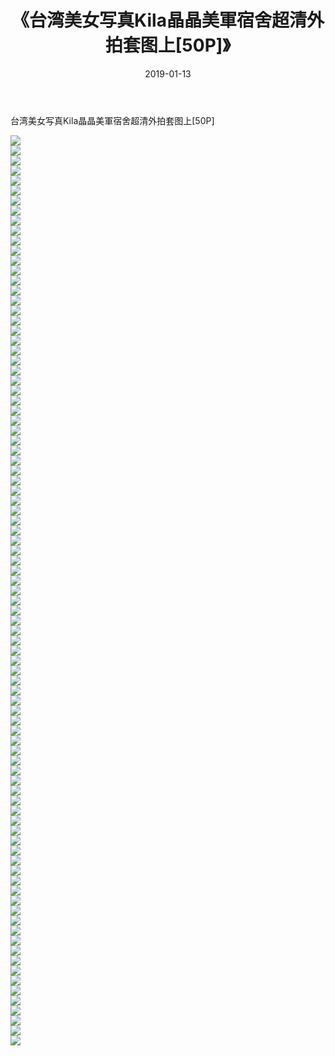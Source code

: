 ﻿---
layout: post
title:  《台湾美女写真Kila晶晶美軍宿舍超清外拍套图上[50P]》
date:   2019-01-13
img: http://pic.660000.xyz/1:/唯美/2019/台湾美女写真Kila晶晶美軍宿舍超清外拍套图上[50P]/000.jpg
categories: [美女, 清纯, 唯美]
---

台湾美女写真Kila晶晶美軍宿舍超清外拍套图上[50P]

  ![](http://pic.660000.xyz/1:/唯美/2019/台湾美女写真Kila晶晶美軍宿舍超清外拍套图上[50P]/001.jpg) <br> ![](http://pic.660000.xyz/1:/唯美/2019/台湾美女写真Kila晶晶美軍宿舍超清外拍套图上[50P]/002.jpg) <br> ![](http://pic.660000.xyz/1:/唯美/2019/台湾美女写真Kila晶晶美軍宿舍超清外拍套图上[50P]/003.jpg) <br> ![](http://pic.660000.xyz/1:/唯美/2019/台湾美女写真Kila晶晶美軍宿舍超清外拍套图上[50P]/004.jpg) <br> ![](http://pic.660000.xyz/1:/唯美/2019/台湾美女写真Kila晶晶美軍宿舍超清外拍套图上[50P]/005.jpg) <br> ![](http://pic.660000.xyz/1:/唯美/2019/台湾美女写真Kila晶晶美軍宿舍超清外拍套图上[50P]/006.jpg) <br> ![](http://pic.660000.xyz/1:/唯美/2019/台湾美女写真Kila晶晶美軍宿舍超清外拍套图上[50P]/007.jpg) <br> ![](http://pic.660000.xyz/1:/唯美/2019/台湾美女写真Kila晶晶美軍宿舍超清外拍套图上[50P]/008.jpg) <br> ![](http://pic.660000.xyz/1:/唯美/2019/台湾美女写真Kila晶晶美軍宿舍超清外拍套图上[50P]/009.jpg) <br> ![](http://pic.660000.xyz/1:/唯美/2019/台湾美女写真Kila晶晶美軍宿舍超清外拍套图上[50P]/010.jpg) <br> ![](http://pic.660000.xyz/1:/唯美/2019/台湾美女写真Kila晶晶美軍宿舍超清外拍套图上[50P]/011.jpg) <br> ![](http://pic.660000.xyz/1:/唯美/2019/台湾美女写真Kila晶晶美軍宿舍超清外拍套图上[50P]/012.jpg) <br> ![](http://pic.660000.xyz/1:/唯美/2019/台湾美女写真Kila晶晶美軍宿舍超清外拍套图上[50P]/013.jpg) <br> ![](http://pic.660000.xyz/1:/唯美/2019/台湾美女写真Kila晶晶美軍宿舍超清外拍套图上[50P]/014.jpg) <br> ![](http://pic.660000.xyz/1:/唯美/2019/台湾美女写真Kila晶晶美軍宿舍超清外拍套图上[50P]/015.jpg) <br> ![](http://pic.660000.xyz/1:/唯美/2019/台湾美女写真Kila晶晶美軍宿舍超清外拍套图上[50P]/016.jpg) <br> ![](http://pic.660000.xyz/1:/唯美/2019/台湾美女写真Kila晶晶美軍宿舍超清外拍套图上[50P]/017.jpg) <br> ![](http://pic.660000.xyz/1:/唯美/2019/台湾美女写真Kila晶晶美軍宿舍超清外拍套图上[50P]/018.jpg) <br> ![](http://pic.660000.xyz/1:/唯美/2019/台湾美女写真Kila晶晶美軍宿舍超清外拍套图上[50P]/019.jpg) <br> ![](http://pic.660000.xyz/1:/唯美/2019/台湾美女写真Kila晶晶美軍宿舍超清外拍套图上[50P]/020.jpg) <br> ![](http://pic.660000.xyz/1:/唯美/2019/台湾美女写真Kila晶晶美軍宿舍超清外拍套图上[50P]/021.jpg) <br> ![](http://pic.660000.xyz/1:/唯美/2019/台湾美女写真Kila晶晶美軍宿舍超清外拍套图上[50P]/022.jpg) <br> ![](http://pic.660000.xyz/1:/唯美/2019/台湾美女写真Kila晶晶美軍宿舍超清外拍套图上[50P]/023.jpg) <br> ![](http://pic.660000.xyz/1:/唯美/2019/台湾美女写真Kila晶晶美軍宿舍超清外拍套图上[50P]/024.jpg) <br> ![](http://pic.660000.xyz/1:/唯美/2019/台湾美女写真Kila晶晶美軍宿舍超清外拍套图上[50P]/025.jpg) <br> ![](http://pic.660000.xyz/1:/唯美/2019/台湾美女写真Kila晶晶美軍宿舍超清外拍套图上[50P]/026.jpg) <br> ![](http://pic.660000.xyz/1:/唯美/2019/台湾美女写真Kila晶晶美軍宿舍超清外拍套图上[50P]/027.jpg) <br> ![](http://pic.660000.xyz/1:/唯美/2019/台湾美女写真Kila晶晶美軍宿舍超清外拍套图上[50P]/028.jpg) <br> ![](http://pic.660000.xyz/1:/唯美/2019/台湾美女写真Kila晶晶美軍宿舍超清外拍套图上[50P]/029.jpg) <br> ![](http://pic.660000.xyz/1:/唯美/2019/台湾美女写真Kila晶晶美軍宿舍超清外拍套图上[50P]/030.jpg) <br> ![](http://pic.660000.xyz/1:/唯美/2019/台湾美女写真Kila晶晶美軍宿舍超清外拍套图上[50P]/031.jpg) <br> ![](http://pic.660000.xyz/1:/唯美/2019/台湾美女写真Kila晶晶美軍宿舍超清外拍套图上[50P]/032.jpg) <br> ![](http://pic.660000.xyz/1:/唯美/2019/台湾美女写真Kila晶晶美軍宿舍超清外拍套图上[50P]/033.jpg) <br> ![](http://pic.660000.xyz/1:/唯美/2019/台湾美女写真Kila晶晶美軍宿舍超清外拍套图上[50P]/034.jpg) <br> ![](http://pic.660000.xyz/1:/唯美/2019/台湾美女写真Kila晶晶美軍宿舍超清外拍套图上[50P]/035.jpg) <br> ![](http://pic.660000.xyz/1:/唯美/2019/台湾美女写真Kila晶晶美軍宿舍超清外拍套图上[50P]/036.jpg) <br> ![](http://pic.660000.xyz/1:/唯美/2019/台湾美女写真Kila晶晶美軍宿舍超清外拍套图上[50P]/037.jpg) <br> ![](http://pic.660000.xyz/1:/唯美/2019/台湾美女写真Kila晶晶美軍宿舍超清外拍套图上[50P]/038.jpg) <br> ![](http://pic.660000.xyz/1:/唯美/2019/台湾美女写真Kila晶晶美軍宿舍超清外拍套图上[50P]/039.jpg) <br> ![](http://pic.660000.xyz/1:/唯美/2019/台湾美女写真Kila晶晶美軍宿舍超清外拍套图上[50P]/040.jpg) <br> ![](http://pic.660000.xyz/1:/唯美/2019/台湾美女写真Kila晶晶美軍宿舍超清外拍套图上[50P]/041.jpg) <br> ![](http://pic.660000.xyz/1:/唯美/2019/台湾美女写真Kila晶晶美軍宿舍超清外拍套图上[50P]/042.jpg) <br> ![](http://pic.660000.xyz/1:/唯美/2019/台湾美女写真Kila晶晶美軍宿舍超清外拍套图上[50P]/043.jpg) <br> ![](http://pic.660000.xyz/1:/唯美/2019/台湾美女写真Kila晶晶美軍宿舍超清外拍套图上[50P]/044.jpg) <br> ![](http://pic.660000.xyz/1:/唯美/2019/台湾美女写真Kila晶晶美軍宿舍超清外拍套图上[50P]/045.jpg) <br> ![](http://pic.660000.xyz/1:/唯美/2019/台湾美女写真Kila晶晶美軍宿舍超清外拍套图上[50P]/046.jpg) <br> ![](http://pic.660000.xyz/1:/唯美/2019/台湾美女写真Kila晶晶美軍宿舍超清外拍套图上[50P]/047.jpg) <br> ![](http://pic.660000.xyz/1:/唯美/2019/台湾美女写真Kila晶晶美軍宿舍超清外拍套图上[50P]/048.jpg) <br> ![](http://pic.660000.xyz/1:/唯美/2019/台湾美女写真Kila晶晶美軍宿舍超清外拍套图上[50P]/049.jpg) <br> ![](http://pic.660000.xyz/1:/唯美/2019/台湾美女写真Kila晶晶美軍宿舍超清外拍套图上[50P]/050.jpg) <br> ![](http://pic.660000.xyz/1:/唯美/2019/台湾美女写真Kila晶晶美軍宿舍超清外拍套图上[50P]/051.jpg) <br> ![](http://pic.660000.xyz/1:/唯美/2019/台湾美女写真Kila晶晶美軍宿舍超清外拍套图上[50P]/052.jpg) <br> ![](http://pic.660000.xyz/1:/唯美/2019/台湾美女写真Kila晶晶美軍宿舍超清外拍套图上[50P]/053.jpg) <br> ![](http://pic.660000.xyz/1:/唯美/2019/台湾美女写真Kila晶晶美軍宿舍超清外拍套图上[50P]/054.jpg) <br> ![](http://pic.660000.xyz/1:/唯美/2019/台湾美女写真Kila晶晶美軍宿舍超清外拍套图上[50P]/055.jpg) <br> ![](http://pic.660000.xyz/1:/唯美/2019/台湾美女写真Kila晶晶美軍宿舍超清外拍套图上[50P]/056.jpg) <br> ![](http://pic.660000.xyz/1:/唯美/2019/台湾美女写真Kila晶晶美軍宿舍超清外拍套图上[50P]/057.jpg) <br> ![](http://pic.660000.xyz/1:/唯美/2019/台湾美女写真Kila晶晶美軍宿舍超清外拍套图上[50P]/058.jpg) <br> ![](http://pic.660000.xyz/1:/唯美/2019/台湾美女写真Kila晶晶美軍宿舍超清外拍套图上[50P]/059.jpg) <br> ![](http://pic.660000.xyz/1:/唯美/2019/台湾美女写真Kila晶晶美軍宿舍超清外拍套图上[50P]/060.jpg) <br> ![](http://pic.660000.xyz/1:/唯美/2019/台湾美女写真Kila晶晶美軍宿舍超清外拍套图上[50P]/061.jpg) <br> ![](http://pic.660000.xyz/1:/唯美/2019/台湾美女写真Kila晶晶美軍宿舍超清外拍套图上[50P]/062.jpg) <br> ![](http://pic.660000.xyz/1:/唯美/2019/台湾美女写真Kila晶晶美軍宿舍超清外拍套图上[50P]/063.jpg) <br> ![](http://pic.660000.xyz/1:/唯美/2019/台湾美女写真Kila晶晶美軍宿舍超清外拍套图上[50P]/064.jpg) <br> ![](http://pic.660000.xyz/1:/唯美/2019/台湾美女写真Kila晶晶美軍宿舍超清外拍套图上[50P]/065.jpg) <br> ![](http://pic.660000.xyz/1:/唯美/2019/台湾美女写真Kila晶晶美軍宿舍超清外拍套图上[50P]/066.jpg) <br> ![](http://pic.660000.xyz/1:/唯美/2019/台湾美女写真Kila晶晶美軍宿舍超清外拍套图上[50P]/067.jpg) <br> ![](http://pic.660000.xyz/1:/唯美/2019/台湾美女写真Kila晶晶美軍宿舍超清外拍套图上[50P]/068.jpg) <br> ![](http://pic.660000.xyz/1:/唯美/2019/台湾美女写真Kila晶晶美軍宿舍超清外拍套图上[50P]/069.jpg) <br> ![](http://pic.660000.xyz/1:/唯美/2019/台湾美女写真Kila晶晶美軍宿舍超清外拍套图上[50P]/070.jpg) <br> ![](http://pic.660000.xyz/1:/唯美/2019/台湾美女写真Kila晶晶美軍宿舍超清外拍套图上[50P]/071.jpg) <br> ![](http://pic.660000.xyz/1:/唯美/2019/台湾美女写真Kila晶晶美軍宿舍超清外拍套图上[50P]/072.jpg) <br> ![](http://pic.660000.xyz/1:/唯美/2019/台湾美女写真Kila晶晶美軍宿舍超清外拍套图上[50P]/073.jpg) <br> ![](http://pic.660000.xyz/1:/唯美/2019/台湾美女写真Kila晶晶美軍宿舍超清外拍套图上[50P]/074.jpg) <br> ![](http://pic.660000.xyz/1:/唯美/2019/台湾美女写真Kila晶晶美軍宿舍超清外拍套图上[50P]/075.jpg) <br> ![](http://pic.660000.xyz/1:/唯美/2019/台湾美女写真Kila晶晶美軍宿舍超清外拍套图上[50P]/076.jpg) <br> ![](http://pic.660000.xyz/1:/唯美/2019/台湾美女写真Kila晶晶美軍宿舍超清外拍套图上[50P]/077.jpg) <br> ![](http://pic.660000.xyz/1:/唯美/2019/台湾美女写真Kila晶晶美軍宿舍超清外拍套图上[50P]/078.jpg) <br> ![](http://pic.660000.xyz/1:/唯美/2019/台湾美女写真Kila晶晶美軍宿舍超清外拍套图上[50P]/079.jpg) <br> ![](http://pic.660000.xyz/1:/唯美/2019/台湾美女写真Kila晶晶美軍宿舍超清外拍套图上[50P]/080.jpg) <br> ![](http://pic.660000.xyz/1:/唯美/2019/台湾美女写真Kila晶晶美軍宿舍超清外拍套图上[50P]/081.jpg) <br> ![](http://pic.660000.xyz/1:/唯美/2019/台湾美女写真Kila晶晶美軍宿舍超清外拍套图上[50P]/082.jpg) <br> ![](http://pic.660000.xyz/1:/唯美/2019/台湾美女写真Kila晶晶美軍宿舍超清外拍套图上[50P]/083.jpg) <br> ![](http://pic.660000.xyz/1:/唯美/2019/台湾美女写真Kila晶晶美軍宿舍超清外拍套图上[50P]/084.jpg) <br> ![](http://pic.660000.xyz/1:/唯美/2019/台湾美女写真Kila晶晶美軍宿舍超清外拍套图上[50P]/085.jpg) <br> ![](http://pic.660000.xyz/1:/唯美/2019/台湾美女写真Kila晶晶美軍宿舍超清外拍套图上[50P]/086.jpg) <br> ![](http://pic.660000.xyz/1:/唯美/2019/台湾美女写真Kila晶晶美軍宿舍超清外拍套图上[50P]/087.jpg) <br> ![](http://pic.660000.xyz/1:/唯美/2019/台湾美女写真Kila晶晶美軍宿舍超清外拍套图上[50P]/088.jpg) <br> ![](http://pic.660000.xyz/1:/唯美/2019/台湾美女写真Kila晶晶美軍宿舍超清外拍套图上[50P]/089.jpg) <br> ![](http://pic.660000.xyz/1:/唯美/2019/台湾美女写真Kila晶晶美軍宿舍超清外拍套图上[50P]/090.jpg) <br> ![](http://pic.660000.xyz/1:/唯美/2019/台湾美女写真Kila晶晶美軍宿舍超清外拍套图上[50P]/091.jpg) <br>